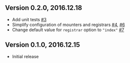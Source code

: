 ## Version 0.2.0, 2016.12.18

* Add unit tests [#3](https://github.com/NotNinja/routerify/issues/3)
* Simplify configuration of mounters and registrars [#4](https://github.com/NotNinja/routerify/issues/4), [#6](https://github.com/NotNinja/routerify/issues/6)
* Change default value for `registrar` option to `"index"` [#7](https://github.com/NotNinja/routerify/issues/7)

## Version 0.1.0, 2016.12.15

* Initial release
